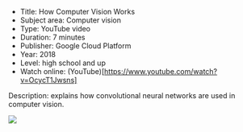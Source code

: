 * Title: How Computer Vision Works
* Subject area: Computer vision
* Type: YouTube video
* Duration: 7 minutes
* Publisher: Google Cloud Platform
* Year: 2018
* Level: high school and up
* Watch online: (YouTube)[https://www.youtube.com/watch?v=OcycT1Jwsns]

Description: explains how convolutional neural networks are used in computer vision.


![](https://github.com/touretzkyds/ai4k12/raw/master/images/How-Computer-Vision-Works-video.png)
